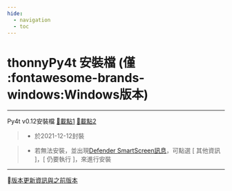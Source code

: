 ```yaml
---
hide:
  - navigation
  - toc
---
```


# thonnyPy4t 安裝檔 (僅 :fontawesome-brands-windows:Windows版本)

---------------

Py4t v0.12安裝檔  [🔽載點1](https://github.com/beardad1975/py4t/releases/download/v0.12/thonnyPy4t-0.12.exe)  [🔽載點2](http://nm01.nmes.tyc.edu.tw/py4t_installer/thonnyPy4t-0.12.exe)

> - 於2021-12-12封裝

> - 若無法安裝，並出現[Defender SmartScreen訊息](assets/images/smart_screen.jpg)，可點選 [ 其他資訊 ]，[ 仍要執行 ]，來進行安裝


---------------


💬[版本更新資訊與之前版本](https://github.com/beardad1975/py4t/releases)








